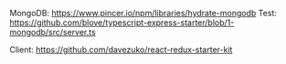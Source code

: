 
MongoDB:  https://www.pincer.io/npm/libraries/hydrate-mongodb
Test:  https://github.com/blove/typescript-express-starter/blob/1-mongodb/src/server.ts

Client: https://github.com/davezuko/react-redux-starter-kit